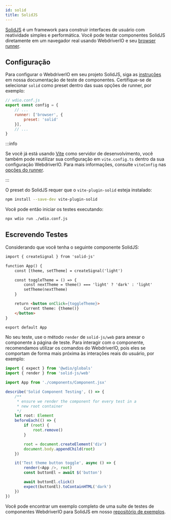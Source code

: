 ```yaml
---
id: solid
title: SolidJS
---
```


[SolidJS](https://www.solidjs.com/) é um framework para construir interfaces de usuário com reatividade simples e performática. Você pode testar componentes SolidJS diretamente em um navegador real usando WebdriverIO e seu [browser runner](/docs/runner#browser-runner).

## Configuração

Para configurar o WebdriverIO em seu projeto SolidJS, siga as [instruções](/docs/component-testing#set-up) em nossa documentação de teste de componentes. Certifique-se de selecionar `solid` como preset dentro das suas opções de runner, por exemplo:

```js
// wdio.conf.js
export const config = {
    // ...
    runner: ['browser', {
        preset: 'solid'
    }],
    // ...
}
```

:::info

Se você já está usando [Vite](https://vitejs.dev/) como servidor de desenvolvimento, você também pode reutilizar sua configuração em `vite.config.ts` dentro da sua configuração WebdriverIO. Para mais informações, consulte `viteConfig` nas [opções do runner](/docs/runner#runner-options).

:::

O preset do SolidJS requer que o `vite-plugin-solid` esteja instalado:

```sh npm2yarn
npm install --save-dev vite-plugin-solid
```

Você pode então iniciar os testes executando:

```sh
npx wdio run ./wdio.conf.js
```

## Escrevendo Testes

Considerando que você tenha o seguinte componente SolidJS:

```html title="./components/Component.tsx"
import { createSignal } from 'solid-js'

function App() {
    const [theme, setTheme] = createSignal('light')

    const toggleTheme = () => {
        const nextTheme = theme() === 'light' ? 'dark' : 'light'
        setTheme(nextTheme)
    }

    return <button onClick={toggleTheme}>
        Current theme: {theme()}
    </button>
}

export default App
```

No seu teste, use o método `render` de `solid-js/web` para anexar o componente à página de teste. Para interagir com o componente, recomendamos utilizar os comandos do WebdriverIO, pois eles se comportam de forma mais próxima às interações reais do usuário, por exemplo:

```ts title="app.test.tsx"
import { expect } from '@wdio/globals'
import { render } from 'solid-js/web'

import App from './components/Component.jsx'

describe('Solid Component Testing', () => {
    /**
     * ensure we render the component for every test in a
     * new root container
     */
    let root: Element
    beforeEach(() => {
        if (root) {
            root.remove()
        }

        root = document.createElement('div')
        document.body.appendChild(root)
    })

    it('Test theme button toggle', async () => {
        render(<App />, root)
        const buttonEl = await $('button')

        await buttonEl.click()
        expect(buttonEl).toContainHTML('dark')
    })
})
```

Você pode encontrar um exemplo completo de uma suíte de testes de componentes WebdriverIO para SolidJS em nosso [repositório de exemplos](https://github.com/webdriverio/component-testing-examples/tree/main/solidjs-typescript-vite).